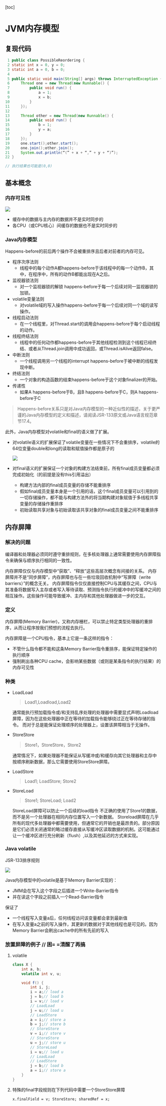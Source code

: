 [toc]

# JVM内存模型

## 复现代码

``` java
 1 public class PossibleReordering {
 2 static int x = 0, y = 0;
 3 static int a = 0, b = 0;
 4 
 5 public static void main(String[] args) throws InterruptedException {
 6     Thread one = new Thread(new Runnable() {
 7         public void run() {
 8             a = 1;
 9             x = b;
10         }
11     });
12 
13     Thread other = new Thread(new Runnable() {
14         public void run() {
15             b = 1;
16             y = a;
17         }
18     });
19     one.start();other.start();
20     one.join();other.join();
21     System.out.println(“(” + x + “,” + y + “)”);
22 }

// 执行结果也可能是(0,0)
```

## 基本概念

### 内存可见性

![](media/15436496045057.jpg)

* 缓存中的数据与主内存的数据并不是实时同步的
* 各CPU（或CPU核心）间缓存的数据也不是实时同步的

### Java内存模型

Happens-before的前后两个操作不会被重排序且后者对前者的内存可见。

* 程序次序法则
	* 线程中的每个动作A都happens-before于该线程中的每一个动作B，其中，在程序中，所有的动作B都能出现在A之后。
* 监视器锁法则
	* 对一个监视器锁的解锁 happens-before于每一个后续对同一监视器锁的加锁。
* volatile变量法则
	* 	对volatile域的写入操作happens-before于每一个后续对同一个域的读写操作。
* 线程启动法则
	* 	在一个线程里，对Thread.start的调用会happens-before于每个启动线程的动作。
* 线程终结法则
	* 	线程中的任何动作都happens-before于其他线程检测到这个线程已经终结、或者从Thread.join调用中成功返回，或Thread.isAlive返回false。
* 中断法则
	* 	一个线程调用另一个线程的interrupt happens-before于被中断的线程发现中断。
* 终结法则
	* 一个对象的构造函数的结束happens-before于这个对象finalizer的开始。
* 传递性
	* 	如果A happens-before于B，且B happens-before于C，则A happens-before于C

> Happens-before关系只是对Java内存模型的一种近似性的描述，关于更严谨的Java内存模型的定义和描述，请阅读JSR-133原文或Java语言规范章节17.4。

此外，Java内存模型对volatile和final的语义做了扩展。

* 对volatile语义的扩展保证了volatile变量在一些情况下不会重排序，volatile的64位变量double和long的读取和赋值操作都是原子的

	![](media/15436502988933.jpg)

* 对final语义的扩展保证一个对象的构建方法结束前，所有final成员变量都必须完成初始化（的前提是没有this引用溢出）

	* 构建方法内部的final成员变量的存储不能重排序
	* 假如final成员变量本身是一个引用的话，这个final成员变量可以引用到的一切存储操作，都不能与构建方法外的将当期构建对象赋值于多线程共享变量的存储操作重排序
	* 初始读取共享对象与初始读取该共享对象的final成员变量之间不能重排序

## 内存屏障

### 解决的问题

编译器和处理器必须同时遵守重排规则，在多核处理器上通常需要使用内存屏障指令来确保与顺序执行相同的一致性。

内存屏障仅仅与内存模型中“获取”、“释放”这些高层次概念有间接的关系。
内存屏障并不是“同步屏障”，内存屏障也与在一些垃圾回收机制中“写屏障（write barriers）”的概念无关。
内存屏障指令仅仅直接控制CPU与其缓存之间，CPU与其准备将数据写入主存或者写入等待读取、预测指令执行的缓冲中的写缓冲之间的相互操作。这些操作可能导致缓冲、主内存和其他处理器做进一步的交互。

### 定义

内存屏障(Memory Barrier)，又称内存栅栏，可以禁止特定类型处理器的重排序，从而让程序按我们预想的流程去执行。

内存屏障是一个CPU指令，基本上它是一条这样的指令：

* 不管什么指令都不能和这条Memory Barrier指令重排序，能保证特定操作的执行顺序
* 强制刷出各种CPU cache，会影响某些数据（或则是某条指令的执行结果）的内存可见性

### 种类

* LoadLoad

	> Load1,Loadload,Load2
	
	通常能执行预加载指令或/和支持乱序处理的处理器中需要显式声明Loadload屏障，因为在这些处理器中正在等待的加载指令能够绕过正在等待存储的指令。
	而对于总是能保证处理顺序的处理器上，设置该屏障相当于无操作。

* StoreStore

	> Store1，StoreStore，Store2
	
	通常情况下，如果处理器不能保证从写缓冲或/和缓存向其它处理器和主存中按顺序刷新数据，那么它需要使用StoreStore屏障。

* LoadStore

	> Load1; LoadStore; Store2
	
	
* StoreLoad

	> Store1; StoreLoad; Load2
	
	StoreLoad屏障可以防止一个后续的load指令 不正确的使用了Store1的数据，而不是另一个处理器在相同内存位置写入一个新数据。
	Storeload屏障在几乎所有的现代多处理器中都需要使用，但通常它的开销也是最昂贵的。部分原因是它们必须关闭通常的略过缓存直接从写缓冲区读取数据的机制。这可能通过让一个缓冲区进行充分刷新（flush）,以及其他延迟的方式来实现。

### Java volatile

JSR-133排序规则

![](media/15436489743651.jpg)

Java内存模型中的volatile是基于Memory Barrier实现的：

* JMM会在写入这个字段之后插进一个Write-Barrier指令
* 并在读这个字段之前插入一个Read-Barrier指令

保证了

* 一个线程写入变量a后，任何线程访问该变量都会拿到最新值
* 在写入变量a之前的写入操作，其更新的数据对于其他线程也是可见的。因为Memory Barrier会刷出cache中的所有先前的写入


### 放置屏障的例子 // 困= =清醒了再搞

1. volatile

	``` java
	class X {
	    int a, b;
	    volatile int v, u;
	
	    void f() {
	        int i, j;
	        i = a;// load a
	        j = b;// load b
	        i = v;// load v
	        // LoadLoad
	        j = u;// load u
	        // LoadStore
	        a = i;// store a
	        b = j;// store b
	        // StoreStore
	        v = i;// store v
	        // StoreStore
	        u = j;// store u
	        // StoreLoad
	        i = u;// load u
	        // LoadLoad
	        // LoadStore
	        j = b;// load b
	        a = i;// store a
	    }
	}
	```

2. 特殊的final字段规则在下列代码中需要一个StoreStore屏障

	```
	x.finalField = v; StoreStore; sharedRef = x;
	```




